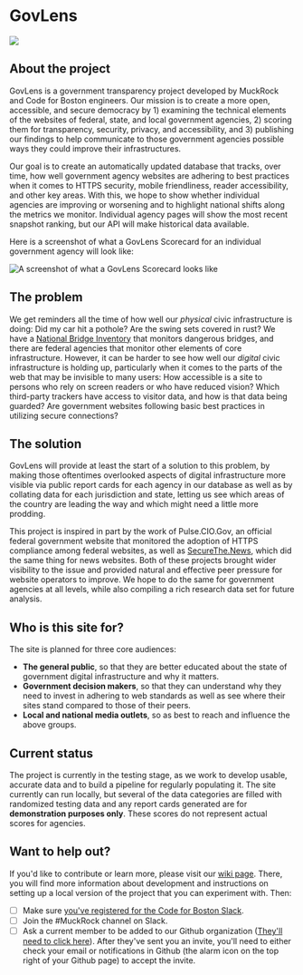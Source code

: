 # GovLens

![](https://github.com/codeforboston/GovLens/workflows/Lint%20and%20Test/badge.svg)

## About the project

GovLens is a government transparency project developed by MuckRock and Code for Boston engineers. Our mission is to create a more open, accessible, and secure democracy by 1) examining the technical elements of the websites of federal, state, and local government agencies, 2) scoring them for transparency, security, privacy, and accessibility, and 3) publishing our findings to help communicate to those government agencies possible ways they could improve their infrastructures.

Our goal is to create an automatically updated database that tracks, over time, how well government agency websites are adhering to best practices when it comes to HTTPS security, mobile friendliness, reader accessibility, and other key areas. With this, we hope to show whether individual agencies are improving or worsening and to highlight national shifts along the metrics we monitor. Individual agency pages will show the most recent snapshot ranking, but our API will make historical data available.

Here is a screenshot of what a GovLens Scorecard for an individual government agency will look like:

![A screenshot of what a GovLens Scorecard looks like](README_images/scorecard.png)

## The problem

We get reminders all the time of how well our _physical_ civic infrastructure is doing: Did my car hit a pothole? Are the swing sets covered in rust? We have a [National Bridge Inventory](https://www.fhwa.dot.gov/bridge/nbi.cfm) that monitors dangerous bridges, and there are federal agencies that monitor other elements of core infrastructure. However, it can be harder to see how well our _digital_ civic infrastructure is holding up, particularly when it comes to the parts of the web that may be invisible to many users: How accessible is a site to persons who rely on screen readers or who have reduced vision? Which third-party trackers have access to visitor data, and how is that data being guarded? Are government websites following basic best practices in utilizing secure connections?

## The solution

GovLens will provide at least the start of a solution to this problem, by making those oftentimes overlooked aspects of digital infrastructure more visible via public report cards for each agency in our database as well as by collating data for each jurisdiction and state, letting us see which areas of the country are leading the way and which might need a little more prodding.

This project is inspired in part by the work of Pulse.CIO.Gov, an official federal government website that monitored the adoption of HTTPS compliance among federal websites, as well as [SecureThe.News](https://securethe.news), which did the same thing for news websites. Both of these projects brought wider visibility to the issue and provided natural and effective peer pressure for website operators to improve. We hope to do the same for government agencies at all levels, while also compiling a rich research data set for future analysis.

## Who is this site for?
The site is planned for three core audiences:

* __The general public__, so that they are better educated about the state of government digital infrastructure and why it matters.
* __Government decision makers__, so that they can understand why they need to invest in adhering to web standards as well as see where their sites stand compared to those of their peers.
* __Local and national media outlets__, so as best to reach and influence the above groups.

## Current status

The project is currently in the testing stage, as we work to develop usable, accurate data and to build a pipeline for regularly populating it. The site currently can run locally, but several of the data categories are filled with randomized testing data and any report cards generated are for **demonstration purposes only**. These scores do not represent actual scores for agencies.

## Want to help out?

If you'd like to contribute or learn more, please visit our [wiki page](https://github.com/JimHafner/GovLens/wiki). There,
you will find more information about development and instructions on setting up a local version of the project that you can
experiment with. Then:

-  [ ] Make sure [you've registered for the Code for Boston Slack](https://communityinviter.com/apps/cfb-public/code-for-boston-slack-invite).
-  [ ] Join the #MuckRock channel on Slack.
-  [ ] Ask a current member to be added to our Github organization ([They'll need to click here](https://github.com/codeforboston/GovLens/settings/collaboration)). After they've sent you an invite, you'll need to either check your email or notifications in Github (the alarm icon on the top right of your Github page) to accept the invite.
